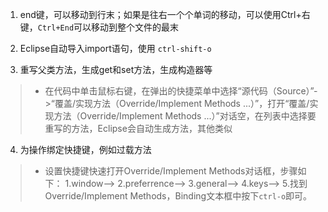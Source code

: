 1. end键，可以移动到行末；如果是往右一个个单词的移动，可以使用Ctrl+右键，`Ctrl+End`可以移动到整个文件的最末

2. Eclipse自动导入import语句，使用 `ctrl-shift-o`

3. 重写父类方法，生成get和set方法，生成构造器等
> - 在代码中单击鼠标右键，在弹出的快捷菜单中选择“源代码（Source）”->“覆盖/实现方法（Override/Implement Methods ...）”，打开“覆盖/实现方法（Override/Implement Methods ...）”对话空，在列表中选择要重写的方法，Eclipse会自动生成方法，其他类似
4. 为操作绑定快捷键，例如过载方法
> - 设置快捷键快速打开Override/Implement Methods对话框，步骤如下：
1.window-->
2.preferrence-->
3.general-->
4.keys-->
5.找到Override/Implement Methods，Binding文本框中按下`ctrl-o`即可。